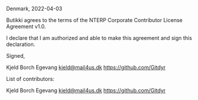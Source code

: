 Denmark, 2022-04-03

Butikki agrees to the terms of the NTERP Corporate Contributor License
Agreement v1.0.

I declare that I am authorized and able to make this agreement and sign this
declaration.

Signed,

Kjeld Borch Egevang kjeld@mail4us.dk https://github.com/Gitdyr

List of contributors:

Kjeld Borch Egevang kjeld@mail4us.dk https://github.com/Gitdyr
